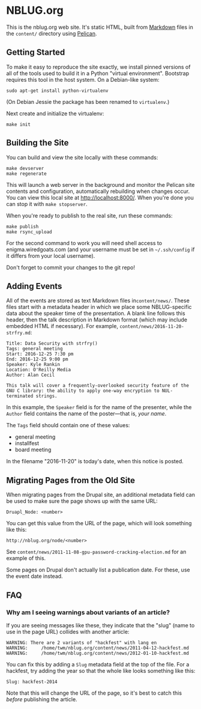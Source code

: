 # NBLUG.org

This is the nblug.org web site.
It's static HTML, built from [Markdown][markdown] files in the ``content/`` directory using [Pelican][pelican].

[markdown]: https://en.wikipedia.org/wiki/Markdown
[pelican]: http://docs.getpelican.com/

## Getting Started

To make it easy to reproduce the site exactly, we install pinned versions of all of the tools used to build it in a Python "virtual environment".
Bootstrap requires this tool in the host system.
On a Debian-like system:

    sudo apt-get install python-virtualenv

(On Debian Jessie the package has been renamed to ``virtualenv``.)

Next create and initialize the virtualenv:

    make init

## Building the Site

You can build and view the site locally with these commands:

    make devserver
    make regenerate

This will launch a web server in the background and monitor the Pelican site contents and configuration, automatically rebuilding when changes occur.
You can view this local site at <http://localhost:8000/>.
When you're done you can stop it with ``make stopserver``.

When you're ready to publish to the real site, run these commands:

    make publish
    make rsync_upload

For the second command to work you will need shell access to enigma.wiredgoats.com (and your username must be set in ``~/.ssh/config`` if it differs from your local username).

Don't forget to commit your changes to the git repo!

## Adding Events

All of the events are stored as text Markdown files in``content/news/``.
These files start with a metadata header in which we place some NBLUG-specific data about the speaker time of the presentation.
A blank line follows this header, then the talk description in Markdown format (which may include embedded HTML if necessary).
For example, ``content/news/2016-11-20-strfry.md``:

    Title: Data Security with strfry()
    Tags: general meeting
    Start: 2016-12-25 7:30 pm
    End: 2016-12-25 9:00 pm
    Speaker: Kyle Rankin
    Location: O'Reilly Media
    Author: Alan Cecil

    This talk will cover a frequently-overlooked security feature of the GNU C library: the ability to apply one-way encryption to NUL-terminated strings.

In this example, the ``Speaker`` field is for the name of the presenter, while the ``Author`` field contains the name of the poster—that is, *your name*.

The ``Tags`` field should contain one of these values:

 * general meeting
 * installfest
 * board meeting

In the filename "2016-11-20" is today's date, when this notice is posted.

## Migrating Pages from the Old Site

When migrating pages from the Drupal site, an additional metadata field can be used to make sure the page shows up with the same URL:

    Druapl_Node: <number>

You can get this value from the URL of the page, which will look something like this:

    http://nblug.org/node/<number>

See ``content/news/2011-11-08-gpu-password-cracking-election.md`` for an example of this.

Some pages on Drupal don't actually list a publication date.
For these, use the event date instead.

## FAQ

### Why am I seeing warnings about variants of an article?

If you are seeing messages like these, they indicate that the "slug" (name to use in the page URL) collides with another article:

    WARNING: There are 2 variants of "hackfest" with lang en
    WARNING:     /home/twm/nblug.org/content/news/2011-04-12-hackfest.md
    WARNING:     /home/twm/nblug.org/content/news/2012-01-10-hackfest.md

You can fix this by adding a ``Slug`` metadata field at the top of the file.
For a hackfest, try adding the year so that the whole like looks something like this:

    Slug: hackfest-2014

Note that this will change the URL of the page, so it's best to catch this *before* publishing the article.
